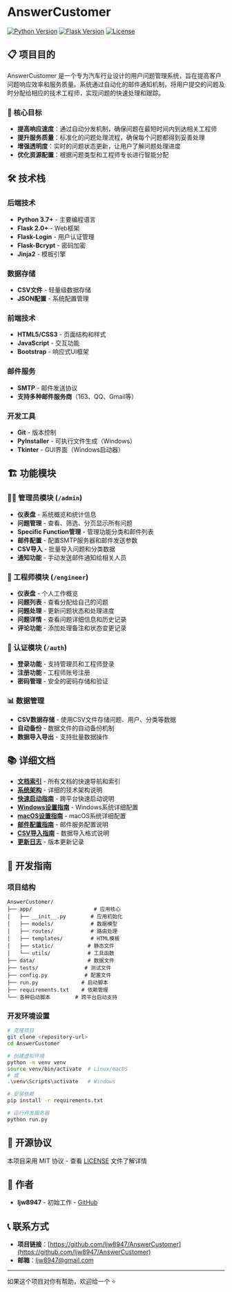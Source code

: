 # AnswerCustomer

[![Python Version](https://img.shields.io/badge/python-3.7+-blue.svg)](https://www.python.org/downloads/)
[![Flask Version](https://img.shields.io/badge/flask-2.0+-lightgrey.svg)](https://flask.palletsprojects.com/)
[![License](https://img.shields.io/badge/license-MIT-green.svg)](LICENSE)

## 📋 项目目的

AnswerCustomer 是一个专为汽车行业设计的用户问题管理系统，旨在提高客户问题响应效率和服务质量。系统通过自动化的邮件通知机制，将用户提交的问题及时分配给相应的技术工程师，实现问题的快速处理和跟踪。

### 🎯 核心目标

- **提高响应速度**：通过自动分发机制，确保问题在最短时间内到达相关工程师
- **提升服务质量**：标准化的问题处理流程，确保每个问题都得到妥善处理
- **增强透明度**：实时的问题状态更新，让用户了解问题处理进度
- **优化资源配置**：根据问题类型和工程师专长进行智能分配

## 🛠️ 技术栈

### 后端技术
- **Python 3.7+** - 主要编程语言
- **Flask 2.0+** - Web框架
- **Flask-Login** - 用户认证管理
- **Flask-Bcrypt** - 密码加密
- **Jinja2** - 模板引擎

### 数据存储
- **CSV文件** - 轻量级数据存储
- **JSON配置** - 系统配置管理

### 前端技术
- **HTML5/CSS3** - 页面结构和样式
- **JavaScript** - 交互功能
- **Bootstrap** - 响应式UI框架

### 邮件服务
- **SMTP** - 邮件发送协议
- **支持多种邮件服务商**（163、QQ、Gmail等）

### 开发工具
- **Git** - 版本控制
- **PyInstaller** - 可执行文件生成（Windows）
- **Tkinter** - GUI界面（Windows启动器）

## 🏗️ 功能模块

### 👨‍💼 管理员模块 (`/admin`)
- **仪表盘** - 系统概览和统计信息
- **问题管理** - 查看、筛选、分页显示所有问题
- **Specific Function管理** - 管理功能分类和邮件列表
- **邮件配置** - 配置SMTP服务器和邮件发送参数
- **CSV导入** - 批量导入问题和分类数据
- **通知功能** - 手动发送邮件通知给相关人员

### 🔧 工程师模块 (`/engineer`)
- **仪表盘** - 个人工作概览
- **问题列表** - 查看分配给自己的问题
- **问题处理** - 更新问题状态和处理进度
- **问题详情** - 查看问题详细信息和历史记录
- **评论功能** - 添加处理备注和状态变更记录

### 🔐 认证模块 (`/auth`)
- **登录功能** - 支持管理员和工程师登录
- **注册功能** - 工程师账号注册
- **密码管理** - 安全的密码存储和验证

### 📊 数据管理
- **CSV数据存储** - 使用CSV文件存储问题、用户、分类等数据
- **自动备份** - 数据文件的自动备份机制
- **数据导入导出** - 支持批量数据操作

## 📚 详细文档

- **[文档索引](DOCS.md)** - 所有文档的快速导航和索引
- **[系统架构](ARCHITECTURE.md)** - 详细的技术架构说明
- **[快速启动指南](QUICK_START.md)** - 跨平台快速启动说明
- **[Windows设置指南](WINDOWS_SETUP.md)** - Windows系统详细配置
- **[macOS设置指南](MACOS_SETUP.md)** - macOS系统详细配置
- **[邮件配置指南](EMAIL_CONFIG_GUIDE.md)** - 邮件服务配置说明
- **[CSV导入指南](CSV_IMPORT_GUIDE.md)** - 数据导入格式说明
- **[更新日志](CHANGELOG.md)** - 版本更新记录

## 🔧 开发指南

### 项目结构
```
AnswerCustomer/
├── app/                    # 应用核心
│   ├── __init__.py        # 应用初始化
│   ├── models/            # 数据模型
│   ├── routes/            # 路由处理
│   ├── templates/         # HTML模板
│   ├── static/           # 静态文件
│   └── utils/            # 工具函数
├── data/                 # 数据文件
├── tests/               # 测试文件
├── config.py            # 配置文件
├── run.py              # 启动脚本
├── requirements.txt    # 依赖管理
└── 各种启动脚本        # 跨平台启动支持
```

### 开发环境设置
```bash
# 克隆项目
git clone <repository-url>
cd AnswerCustomer

# 创建虚拟环境
python -m venv venv
source venv/bin/activate  # Linux/macOS
# 或
.\venv\Scripts\activate   # Windows

# 安装依赖
pip install -r requirements.txt

# 运行开发服务器
python run.py
```

## 📄 开源协议

本项目采用 MIT 协议 - 查看 [LICENSE](LICENSE) 文件了解详情

## 👥 作者

- **ljw8947** - 初始工作 - [GitHub](https://github.com/ljw8947)

## 📞 联系方式

- **项目链接**：[https://github.com/ljw8947/AnswerCustomer](https://github.com/ljw8947/AnswerCustomer)
- **邮箱**：ljw8947@gmail.com

---

如果这个项目对你有帮助，欢迎给一个 ⭐️ 
